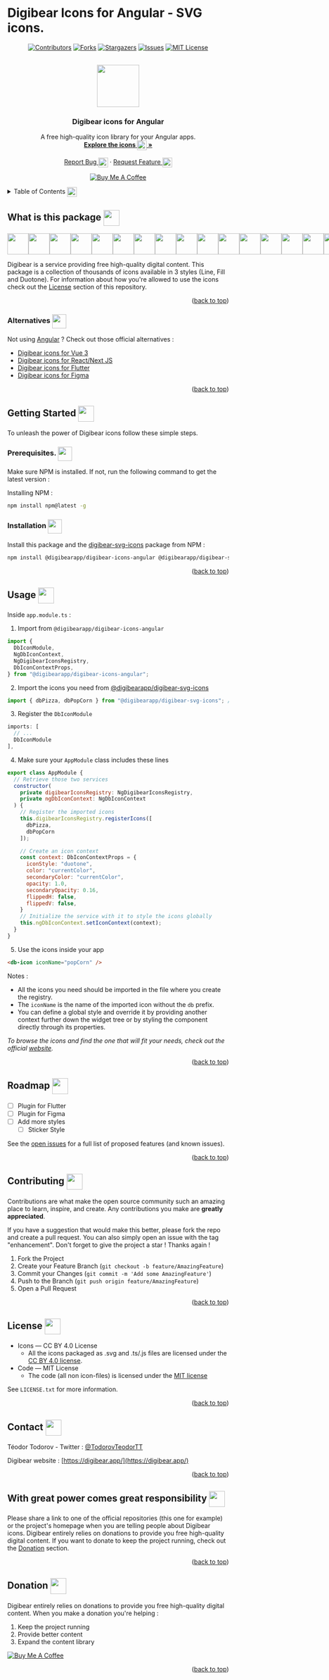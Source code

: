 # Digibear Icons for Angular - SVG icons.

<div id="top"></div>

<!-- PROJECT SHIELDS -->
<div align="center">
  
[![Contributors][contributors-shield]][contributors-url]
[![Forks][forks-shield]][forks-url]
[![Stargazers][stars-shield]][stars-url]
[![Issues][issues-shield]][issues-url]
[![MIT License][license-shield]][license-url]
  
</div>

<!-- PROJECT LOGO -->
<br />
<div align="center">
  <a href="https://github.com/digibearapp/digibear-icons-angular">
    <img src="https://raw.githubusercontent.com/digibearapp/digibear-icons/main/logos/Logo-Snow.svg" width="96px" height="96px" />
  </a>

<h3 align="center">Digibear icons for Angular</h3>
  <p align="center">
    A free high-quality icon library for your Angular apps.
    <br />
    <a href="https://digibear.app/"><strong>Explore the icons <img align="center" src="https://raw.githubusercontent.com/digibearapp/digibear-icons/main/others/sticker/clean/compass-sticker.svg" width="22px" height="22px" /> »</strong></a>
    <br />
    <br />
    <a href="https://github.com/digibearapp/digibear-icons-angular/issues">Report Bug <img align="center" src="https://raw.githubusercontent.com/digibearapp/digibear-icons/main/others/sticker/clean/bug-sticker.svg" width="22px" height="22px" /></a>
    ·
    <a href="https://github.com/digibearapp/digibear-icons-angular/issues">Request Feature <img align="center" src="https://raw.githubusercontent.com/digibearapp/digibear-icons/main/others/sticker/clean/paperplane-tilt45-sticker.svg" width="22px" height="22px" /></a>
  </p>
  
  [![Buy Me A Coffee][bmc-image]][bmc-url]
  
</div>

<!-- TABLE OF CONTENTS -->
<details>
  <summary>Table of Contents <img align="center" src="https://raw.githubusercontent.com/digibearapp/digibear-icons/main/others/sticker/clean/layout-split-grid3-sticker.svg" width="22px" height="22px" /></summary>
  <br />
  <ol>
    <li>
      <a href="#what-is-this-package">What is this package <img align="center" src="https://raw.githubusercontent.com/digibearapp/digibear-icons/main/others/sticker/clean/question-badge-sticker.svg" width="22px" height="22px" /></a>
      <ul>
        <li><a href="#alternatives">Alternatives <img align="center" src="https://raw.githubusercontent.com/digibearapp/digibear-icons/main/others/sticker/clean/arrows-circle-clockwise-badge-sticker.svg" width="22px" height="22px" /></a></li>
      </ul>
    </li>
    <li>
      <a href="#getting-started">Getting Started <img align="center" src="https://raw.githubusercontent.com/digibearapp/digibear-icons/main/others/sticker/clean/rocket-tilt45-sticker.svg" width="22px" height="22px" /></a>
      <ul>
        <li><a href="#prerequisites">Prerequisites <img align="center" src="https://raw.githubusercontent.com/digibearapp/digibear-icons/main/others/sticker/clean/info-badge-sticker.svg" width="22px" height="22px" /></a></li>
        <li><a href="#installation">Installation <img align="center" src="https://raw.githubusercontent.com/digibearapp/digibear-icons/main/others/sticker/clean/cloud-arrow-down-sticker.svg" width="22px" height="22px" /></a></li>
      </ul>
    </li>
    <li><a href="#usage">Usage <img align="center" src="https://raw.githubusercontent.com/digibearapp/digibear-icons/main/others/sticker/clean/subtitle-sticker.svg" width="22px" height="22px" /></a></li>
    <li><a href="#roadmap">Roadmap <img align="center" src="https://raw.githubusercontent.com/digibearapp/digibear-icons/main/others/sticker/clean/map-3-folds-sticker.svg" width="22px" height="22px" /></a></li>
    <li><a href="#contributing">Contributing <img align="center" src="https://raw.githubusercontent.com/digibearapp/digibear-icons/main/others/sticker/clean/pen-nib-sticker.svg" width="22px" height="22px" /></a></li>
    <li><a href="#license">License <img align="center" src="https://raw.githubusercontent.com/digibearapp/digibear-icons/main/others/sticker/clean/receipt-text-sticker.svg" width="22px" height="22px" /></a></li>
    <li><a href="#contact">Contact <img align="center" src="https://raw.githubusercontent.com/digibearapp/digibear-icons/main/others/sticker/clean/phone-signal-sticker.svg" width="22px" height="22px" /></a></li>
    <li><a href="#with-great-power-comes-great-responsibility">With great power comes great responsibility <img align="center" src="https://raw.githubusercontent.com/digibearapp/digibear-icons/main/others/sticker/clean/hand-fist-front-sticker.svg" width="22px" height="22px" /></a></li>
    <li><a href="#donation">Donation <img align="center" src="https://raw.githubusercontent.com/digibearapp/digibear-icons/main/others/sticker/clean/card-reader-sticker.svg" width="22px" height="22px" /></a></li>
  </ol>
</details>

<!-- WHAT IS THIS PACKAGE -->
<div id="what-is-this-package"></div>

## What is this package <img align="center" src="https://raw.githubusercontent.com/digibearapp/digibear-icons/main/others/sticker/clean/question-badge-sticker.svg" width="36px" height="36px" />

<div style="display: flex; justify-content: space-between;">
<img src="https://raw.githubusercontent.com/digibearapp/digibear-icons/main/others/sticker/clean/bell-sticker.svg" width="48px" height="48px" />
<img src="https://raw.githubusercontent.com/digibearapp/digibear-icons/main/others/sticker/clean/bug-sticker.svg" width="48px" height="48px" />
<img src="https://raw.githubusercontent.com/digibearapp/digibear-icons/main/others/sticker/clean/card-reader-sticker.svg" width="48px" height="48px" />
<img src="https://raw.githubusercontent.com/digibearapp/digibear-icons/main/others/sticker/clean/carrot-sticker.svg" width="48px" height="48px" />
<img src="https://raw.githubusercontent.com/digibearapp/digibear-icons/main/others/sticker/clean/chat-text-sticker.svg" width="48px" height="48px" />
<img src="https://raw.githubusercontent.com/digibearapp/digibear-icons/main/others/sticker/clean/clapperboard-sticker.svg" width="48px" height="48px" />
<img src="https://raw.githubusercontent.com/digibearapp/digibear-icons/main/others/sticker/clean/file-shredder-sticker.svg" width="48px" height="48px" />
<img src="https://raw.githubusercontent.com/digibearapp/digibear-icons/main/others/sticker/clean/file-text-sticker.svg" width="48px" height="48px" />
<img src="https://raw.githubusercontent.com/digibearapp/digibear-icons/main/others/sticker/clean/folder-sticker.svg" width="48px" height="48px" />
<img src="https://raw.githubusercontent.com/digibearapp/digibear-icons/main/others/sticker/clean/ghost-sticker.svg" width="48px" height="48px" />
<img src="https://raw.githubusercontent.com/digibearapp/digibear-icons/main/others/sticker/clean/globe-west-sticker.svg" width="48px" height="48px" />
<img src="https://raw.githubusercontent.com/digibearapp/digibear-icons/main/others/sticker/clean/hand-fist-front-sticker.svg" width="48px" height="48px" />
<img src="https://raw.githubusercontent.com/digibearapp/digibear-icons/main/others/sticker/clean/image-sticker.svg" width="48px" height="48px" />
<img src="https://raw.githubusercontent.com/digibearapp/digibear-icons/main/others/sticker/clean/inbox-filled-sticker.svg" width="48px" height="48px" />
<img src="https://raw.githubusercontent.com/digibearapp/digibear-icons/main/others/sticker/clean/kiwi-sticker.svg" width="48px" height="48px" />
<img src="https://raw.githubusercontent.com/digibearapp/digibear-icons/main/others/sticker/clean/leaf-sticker.svg" width="48px" height="48px" />
<img src="https://raw.githubusercontent.com/digibearapp/digibear-icons/main/others/sticker/clean/paperplane-tilt45-sticker.svg" width="48px" height="48px" />
<img src="https://raw.githubusercontent.com/digibearapp/digibear-icons/main/others/sticker/clean/pen-nib-sticker.svg" width="48px" height="48px" />
<img src="https://raw.githubusercontent.com/digibearapp/digibear-icons/main/others/sticker/clean/pizza-sticker.svg" width="48px" height="48px" />
<img src="https://raw.githubusercontent.com/digibearapp/digibear-icons/main/others/sticker/clean/planet-ring-sticker.svg" width="48px" height="48px" />
<img src="https://raw.githubusercontent.com/digibearapp/digibear-icons/main/others/sticker/clean/pop-corn-sticker.svg" width="48px" height="48px" />
<img src="https://raw.githubusercontent.com/digibearapp/digibear-icons/main/others/sticker/clean/receipt-text-sticker.svg" width="48px" height="48px" />
<img src="https://raw.githubusercontent.com/digibearapp/digibear-icons/main/others/sticker/clean/rocket-tilt45-sticker.svg" width="48px" height="48px" />
<img src="https://raw.githubusercontent.com/digibearapp/digibear-icons/main/others/sticker/clean/strawberry-sticker.svg" width="48px" height="48px" />
<img src="https://raw.githubusercontent.com/digibearapp/digibear-icons/main/others/sticker/clean/trash-sticker.svg" width="48px" height="48px" />
<img src="https://raw.githubusercontent.com/digibearapp/digibear-icons/main/others/sticker/clean/trophy-sticker.svg" width="48px" height="48px" />
    
</div>

Digibear is a service providing free high-quality digital content.
This package is a collection of thousands of icons available in 3 styles (Line, Fill and Duotone).
For information about how you're allowed to use the icons check out the <a href="#license">License</a> section of this repository.

<p align="right">(<a href="#top">back to top</a>)</p>

<!-- ALTERNATIVES -->
<div id="alternatives"></div>

### Alternatives <img align="center" src="https://raw.githubusercontent.com/digibearapp/digibear-icons/main/others/sticker/clean/arrows-circle-clockwise-badge-sticker.svg" width="32px" height="32px" />

Not using [Angular](https://angular.io/) ?
Check out those official alternatives :

- [Digibear icons for Vue 3](https://github.com/digibearapp/digibear-icons-vue/)
- [Digibear icons for React/Next JS](https://github.com/digibearapp/digibear-icons-react/)
- [Digibear icons for Flutter](https://github.com/digibearapp/digibear-icons-flutter/)
- [Digibear icons for Figma](https://github.com/digibearapp/digibear-icons-figma/)

<p align="right">(<a href="#top">back to top</a>)</p>

<!-- GETTING STARTED -->
<div id="getting-started"></div>

## Getting Started <img align="center" src="https://raw.githubusercontent.com/digibearapp/digibear-icons/main/others/sticker/clean/rocket-tilt45-sticker.svg" width="36px" height="36px" />

To unleash the power of Digibear icons follow these simple steps.

<!-- PREREQUISITES -->
<div id="prerequisites"></div>

### Prerequisites. <img align="center" src="https://raw.githubusercontent.com/digibearapp/digibear-icons/main/others/sticker/clean/info-badge-sticker.svg" width="32px" height="32px" />

Make sure NPM is installed.
If not, run the following command to get the latest version :

Installing NPM :

```sh
npm install npm@latest -g
```

<!-- INSTALLATION -->
<div id="installation"></div>

### Installation <img align="center" src="https://raw.githubusercontent.com/digibearapp/digibear-icons/main/others/sticker/clean/cloud-arrow-down-sticker.svg" width="32px" height="32px" />

Install this package and the [digibear-svg-icons](https://github.com/digibearapp/digibear-svg-icons) package from NPM :

```sh
npm install @digibearapp/digibear-icons-angular @digibearapp/digibear-svg-icons
```

<p align="right">(<a href="#top">back to top</a>)</p>

<!-- USAGE -->
<div id="usage"></div>

## Usage <img align="center" src="https://raw.githubusercontent.com/digibearapp/digibear-icons/main/others/sticker/clean/subtitle-sticker.svg" width="36px" height="36px" />

Inside `app.module.ts` :

1. Import from `@digibearapp/digibear-icons-angular`

```js
import {
  DbIconModule,
  NgDbIconContext,
  NgDigibearIconsRegistry,
  DbIconContextProps,
} from "@digibearapp/digibear-icons-angular";
```

2. Import the icons you need from [@digibearapp/digibear-svg-icons](https://github.com/digibearapp/digibear-svg-icons)

```js
import { dbPizza, dbPopCorn } from "@digibearapp/digibear-svg-icons"; // Import only the icons you need
```

3. Register the `DbIconModule`

```js
imports: [
  // ...
  DbIconModule
],
```

4. Make sure your `AppModule` class includes these lines

```js
export class AppModule {
  // Retrieve those two services
  constructor(
    private digibearIconsRegistry: NgDigibearIconsRegistry,
    private ngDbIconContext: NgDbIconContext
  ) {
    // Register the imported icons
    this.digibearIconsRegistry.registerIcons([
      dbPizza,
      dbPopCorn
    ]);

    // Create an icon context
    const context: DbIconContextProps = {
      iconStyle: "duotone",
      color: "currentColor",
      secondaryColor: "currentColor",
      opacity: 1.0,
      secondaryOpacity: 0.16,
      flippedH: false,
      flippedV: false,
    }
    // Initialize the service with it to style the icons globally
    this.ngDbIconContext.setIconContext(context);
  }
}
```

5. Use the icons inside your app

```html
<db-icon iconName="popCorn" />
```

Notes :

- All the icons you need should be imported in the file where you create the registry.
- The `iconName` is the name of the imported icon without the `db` prefix.
- You can define a global style and override it by providing another context further down the widget tree or by
  styling the component directly through its properties.

_To browse the icons and find the one that will fit your needs, check out the official [website](https://digibear.app/)._

<p align="right">(<a href="#top">back to top</a>)</p>

<!-- Roadmap -->
<div id="roadmap"></div>

## Roadmap <img align="center" src="https://raw.githubusercontent.com/digibearapp/digibear-icons/main/others/sticker/clean/map-3-folds-sticker.svg" width="36px" height="36px" />

- [ ] Plugin for Flutter
- [ ] Plugin for Figma
- [ ] Add more styles
  - [ ] Sticker Style

See the [open issues](https://github.com/digibearapp/digibear-icons-angular/issues) for a full list of proposed features (and known issues).

<p align="right">(<a href="#top">back to top</a>)</p>

<!-- CONTRIBUTING -->
<div id="contributing"></div>

## Contributing <img align="center" src="https://raw.githubusercontent.com/digibearapp/digibear-icons/main/others/sticker/clean/pen-nib-sticker.svg" width="36px" height="36px" />

Contributions are what make the open source community such an amazing place to learn, inspire, and create. Any contributions you make are **greatly appreciated**.

If you have a suggestion that would make this better, please fork the repo and create a pull request. You can also simply open an issue with the tag "enhancement".
Don't forget to give the project a star ! Thanks again !

1. Fork the Project
2. Create your Feature Branch (`git checkout -b feature/AmazingFeature`)
3. Commit your Changes (`git commit -m 'Add some AmazingFeature'`)
4. Push to the Branch (`git push origin feature/AmazingFeature`)
5. Open a Pull Request

<p align="right">(<a href="#top">back to top</a>)</p>

<!-- LICENSE -->
<div id="license"></div>

## License <img align="center" src="https://raw.githubusercontent.com/digibearapp/digibear-icons/main/others/sticker/clean/receipt-text-sticker.svg" width="36px" height="36px" />

- Icons — CC BY 4.0 License
  - All the icons packaged as .svg and .ts/.js files are licensed under the [CC BY 4.0 license](https://creativecommons.org/licenses/by/4.0/deed.fr).
- Code — MIT License
  - The code (all non icon-files) is licensed under the [MIT license](https://opensource.org/licenses/MIT)

See `LICENSE.txt` for more information.

<p align="right">(<a href="#top">back to top</a>)</p>

<!-- CONTACT -->
<div id="contact"></div>

## Contact <img align="center" src="https://raw.githubusercontent.com/digibearapp/digibear-icons/main/others/sticker/clean/phone-signal-sticker.svg" width="36px" height="36px" />

Téodor Todorov - Twitter : [@TodorovTeodorTT](https://twitter.com/TodorovTeodorTT)

Digibear website : [https://digibear.app/](https://digibear.app/)

<p align="right">(<a href="#top">back to top</a>)</p>

<!-- WITH GREAT POWER COMES GREAT RESPONSIBILITY -->
<div id="with-great-power-comes-great-responsibility"></div>

## With great power comes great responsibility <img align="center" src="https://raw.githubusercontent.com/digibearapp/digibear-icons/main/others/sticker/clean/hand-fist-front-sticker.svg" width="36px" height="36px" />

Please share a link to one of the official repositories (this one for example) or the project's homepage when you are telling
people about Digibear icons.
Digibear entirely relies on donations to provide you free high-quality digital content.
If you want to donate to keep the project running, check out the <a href="#donation">Donation</a> section.

<p align="right">(<a href="#top">back to top</a>)</p>

<!-- DONATION -->
<div id="donation"></div>

## Donation <img align="center" src="https://raw.githubusercontent.com/digibearapp/digibear-icons/main/others/sticker/clean/card-reader-sticker.svg" width="36px" height="36px" />

Digibear entirely relies on donations to provide you free high-quality digital content.
When you make a donation you're helping :

1. Keep the project running
2. Provide better content
3. Expand the content library

[![Buy Me A Coffee][bmc-image]][bmc-url]

<p align="right">(<a href="#top">back to top</a>)</p>

<!-- MARKDOWN LINKS & IMAGES -->
<!-- https://www.markdownguide.org/basic-syntax/#reference-style-links -->

[bmc-url]: https://www.buymeacoffee.com/TeodorTodorov
[bmc-image]: https://img.buymeacoffee.com/button-api/?text=Buy%20me%20a%20coffee&emoji=&slug=TeodorTodorov&button_colour=0BA0E7&font_colour=ffffff&font_family=Poppins&outline_colour=000000&coffee_colour=FFDD00
[rocket-image]: https://raw.githubusercontent.com/digibearapp/digibear-icons/main/others/sticker/clean/rocket-tilt45-sticker.svg
[contributors-shield]: https://img.shields.io/github/contributors/digibearapp/digibear-icons-angular.svg?style=for-the-badge
[contributors-url]: https://github.com/digibearapp/digibear-icons-angular/graphs/contributors
[forks-shield]: https://img.shields.io/github/forks/digibearapp/digibear-icons-angular.svg?style=for-the-badge
[forks-url]: https://github.com/digibearapp/digibear-icons-angular/network/members
[stars-shield]: https://img.shields.io/github/stars/digibearapp/digibear-icons-angular.svg?style=for-the-badge
[stars-url]: https://github.com/digibearapp/digibear-icons-angular/stargazers
[issues-shield]: https://img.shields.io/github/issues/digibearapp/digibear-icons-angular.svg?style=for-the-badge
[issues-url]: https://github.com/digibearapp/digibear-icons-angular/issues
[license-shield]: https://img.shields.io/github/license/digibearapp/digibear-icons-angular.svg?style=for-the-badge
[license-url]: https://github.com/digibearapp/digibear-icons-angular/blob/master/LICENSE.txt
